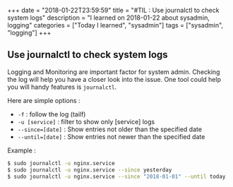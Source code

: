 +++
date = "2018-01-22T23:59:59"
title = "#TIL : Use journalctl to check system logs"
description = "I learned on 2018-01-22 about sysadmin, logging"
categories = ["Today I learned", "sysadmin"]
tags = ["sysadmin", "logging"]
+++



## Use journalctl to check system logs

Logging and Monitoring are important factor for system admin. Checking the log will help you have a closer look into the issue. One tool could help you will handy features is `journalctl`.

Here are simple options :

- `-f` : follow the log (tailf)
- `-u [service]` : filter to show only [service] logs
- `--since=[date]` : Show entries not older than the specified date
- `--until=[date]` : Show entries not newer than the specified date 

Example :

```bash
$ sudo journalctl -u nginx.service
$ sudo journalctl -u nginx.service --since yesterday
$ sudo journalctl -u nginx.service --since "2018-01-01" --until today
```
